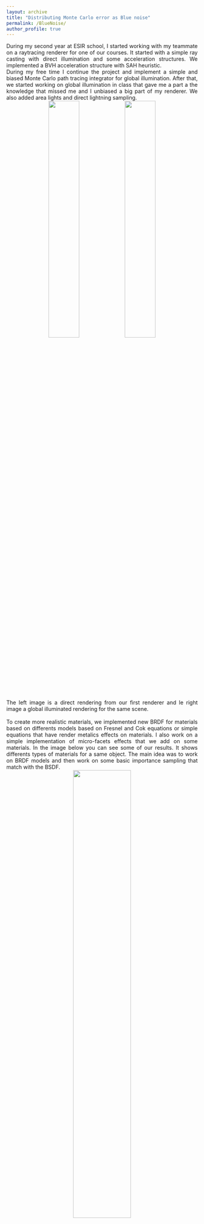 ```yaml
---
layout: archive
title: "Distributing Monte Carlo error as Blue noise"
permalink: /BlueNoise/
author_profile: true
---
```


<div style="text-align: justify"> 
During my second year at ESIR school, I started working with my teammate on a raytracing renderer for one of our courses. It started with a simple ray casting with direct illumination and some acceleration structures. We implemented a BVH acceleration structure with SAH heuristic.
  
</div>

<div style="text-align: justify"> 
During my free time I continue the project and implement a simple and biased Monte Carlo path tracing integrator for global illumination. After that, we started working on global illumination in class that gave me a part a the knowledge that missed me and I unbiased a big part of my renderer. We also added area lights and direct lightning sampling.
  
</div>

<div style="text-align:center"><img src="https://github.com/iribis/iribis.github.io/blob/master/images/BoatDirect.jpg?raw=true" height="40%" width="40%"/><img src="https://github.com/iribis/iribis.github.io/blob/master/images/boat3500.jpg?raw=true" height="40%" width="40%"/></div>
<div style="text-align: justify"> 
  <br />
  The left image is a direct rendering from our first renderer and le right image a global illuminated rendering for the same scene.
  
</div>
<div style="text-align: justify"> 
  <br />
To create more realistic materials, we implemented new BRDF for materials based on differents models based on Fresnel and Cok equations or simple equations that have render metalics effects on materials. I also work on a simple implementation of micro-facets effects that we add on some materials. In the image below you can see some of our results. It shows differents types of materials for a same object. The main idea was to work on BRDF models and then work on some basic importance sampling that match with the BSDF.
</div>

<div style="text-align:center"><img src="https://raw.githubusercontent.com/iribis/iribis.github.io/master/images/PokeBoule603.jpg" height="55%" width="55%"/></div>

<div style="text-align: justify"> 
  <br />
Finally, I worked on an intelligent criterion to stop raytracing recursion. We know that estimator variance decrease proportional to the square root of the number of samples, in that way we determine when the difference of result between a number of samples is still important or if we can consider the result close to converged. We based our criteria on evolution of global image energie that have the following evolution with the number of samples:
</div>
<div style="text-align:center"><img src="https://github.com/iribis/iribis.github.io/blob/master/images/Boat151Energie.PNG?raw=true" height="40%" width="40%"/></div>

<div style="text-align: justify"> 
  <br />
When I finished my CPU implementation of a path tracer, I wanted to work on a GPU implementation. I worked with CUDA C++ to create a similar renderer to my CPU one. It was a really interesting part for me because GPU programming is not part of my education. With the increase of performance, I added commands to moove the camera in the scene. We can see 2 points of view of the same scene:
<div style="text-align:center"><img src="https://github.com/iribis/iribis.github.io/blob/master/images/GPUcornel.JPG?raw=false" height="50%" width="50%"/><img src="https://github.com/iribis/iribis.github.io/blob/master/images/GPUcornel2.JPG?raw=false" height="50%" width="50%"/></div>
</div>


<div style="text-align: justify">
  <br />
Since October, I have started working on unbiased rendering for a research project. I started by a MIS path tracing with balance and power heuristic on direct lightning. The MIS is a very useful technique to reduce noise and optimise the combination of differents sampling techniques. You can see below 2 differents light sampling techniques and the final result with MIS between the two strategies.</div>
<div style="text-align:center"><img src="https://github.com/iribis/iribis.github.io/blob/master/images/veachBSDF.JPG?raw=true" height="40%" width="40%"/><img src="https://github.com/iribis/iribis.github.io/blob/master/images/veachLight.JPG?raw=true" height="40%" width="40%"/><img src="https://github.com/iribis/iribis.github.io/blob/master/images/veachPowerMIS.JPG?raw=true" height="40%" width="40%"/></div>

<div style="text-align: justify"> 
<br />
I also worked on an unbiased light tracing renderer and started working on bi-directional path tracing. You can see the result from light tracing and MIS path tracing below for a same scene.
</div>
<div style="text-align:center"><img src="https://github.com/iribis/iribis.github.io/blob/master/images/cornelLT.JPG?raw=true" height="50%" width="50%"/><img src="https://github.com/iribis/iribis.github.io/blob/master/images/cornelPTMIS.JPG?raw=true" height="50%" width="50%"/></div>

I'm currently working on bi-directional path tracing using pbrt implementation for a school research project.
